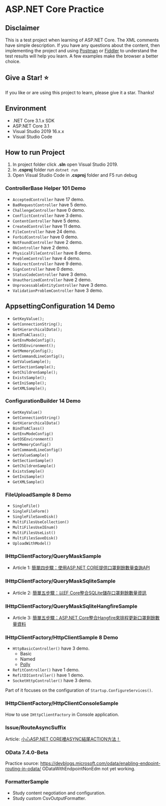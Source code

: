 # ASP.NET Core Practice

## Disclaimer

This is a test project when learning of ASP.NET Core. The XML comments have simple description. If you have any questions about the content, then implementing the project and using <a href="https://www.postman.com" target="_blank">Postman</a> or <a href="https://www.telerik.com/fiddler" target="_blank">Fiddler</a> to understand the test results will help you learn. A few examples make the browser a better choice.

## Give a Star! :star:

If you like or are using this project to learn, please give it a star. Thanks!

## Environment

* .NET Core 3.1.x SDK
* ASP.NET Core 3.1
* Visual Studio 2019 16.x.x
* Visual Studio Code

## How to run Project

1. In project folder click **.sln** open Visual Studio 2019.
2. In **.csproj** folder run `dotnet run`
3. Open Visual Studio Code in **.csproj** folder and F5 run debug

### ControllerBase Helper 101 Demo

* `AcceptedController` have 17 demo.
* `BadRequestController` have 5 demo.
* `ChallengeController` have 0 demo.
* `ConflictController` have 3 demo.
* `ContentController` have 5 demo.
* `CreatedController` have 11 demo.
* `FileController` have 24 demo.
* `ForbidController` have 0 demo.
* `NotFoundController` have 2 demo.
* `OkController` have 2 demo.
* `PhysicalFileController` have 8 demo.
* `ProblemController` have 4 demo.
* `RedirectController` have 9 demo.
* `SignController` have 0 demo.
* `StatusCodeController` have 3 demo.
* `UnauthorizedController` have 2 demo.
* `UnprocessableEntityController` have 3 demo.
* `ValidationProblemController` have 3 demo.

## AppsettingConfiguration 14 Demo

* `GetKeyValue();`
* `GetConnectionString();`
* `GetHierarchicalData();`
* `BindToAClass();`
* `GetEnvModeConfig();`
* `GetOSEnvironment();`
* `GetMemoryConfig();`
* `GetCommandLineConfig();`
* `GetValueSample();`
* `GetSectionSample();`
* `GetChildrenSample();`
* `ExistsSample();`
* `GetIniSample();`
* `GetXMLSample();`

### ConfigurationBuilder 14 Demo

* `GetKeyValue()`
* `GetConnectionString()`
* `GetHierarchicalData()`
* `BindToAClass()`
* `GetEnvModeConfig()`
* `GetOSEnvironment()`
* `GetMemoryConfig()`
* `GetCommandLineConfig()`
* `GetValueSample()`
* `GetSectionSample()`
* `GetChildrenSample()`
* `ExistsSample()`
* `GetIniSample()`
* `GetXMLSample()`

### FileUploadSample 8 Demo

* `SingleFile()`
* `SingleFileForm()`
* `SingleFileSaveDisk()`
* `MultiFilesUseCollection()`
* `MultiFilesUseIEnum()`
* `MultiFilesUseList()`
* `MultiFilesSaveDisk()`
* `UploadWithModel()`

### IHttpClientFactory/QueryMaskSample

* Article 1: [簡單四步驟：使用ASP.NET CORE提供口罩剩餘數量查詢API](https://blog.kkbruce.net/2020/02/aspnet-core-provider-mask-api.html)

### IHttpClientFactory/QueryMaskSqliteSample

* Article 2: [簡單五步驟：以EF Core整合SQLite儲存口罩剩餘數量資訊](https://blog.kkbruce.net/2020/02/ef-core-sqlite.html)

### IHttpClientFactory/QueryMaskSqliteHangfireSample

* Article 3: [簡單五步驟：ASP.NET Core整合Hangfire來排程更新口罩剩餘數量資料](https://blog.kkbruce.net/2020/04/aspnet-core-hangfire-sqlite.html)

### IHttpClientFactory/HttpClientSample 8 Demo

* `HttpBasicController()` have 3 demo.
  * Basic
  * Named
  * [Polly](https://github.com/App-vNext/Polly)
* `RefitController()` have 1 demo.
* `RefitDIController()` have 1 demo.
* `SocketHttpController()` have 3 demo.

Part of it focuses on the configuration of `Startup.ConfigureServices()`.

### IHttpClientFactory/HttpClientConsoleSample

How to use `IHttpClientFactory` in Console application.

### Issue/RouteAsyncSuffix

Article: [小心ASP.NET CORE裡ASYNC結尾ACTION方法！](https://blog.kkbruce.net/2020/02/aspnetcore-async-action-name.html)

### OData 7.4.0-Beta

Practice source: <https://devblogs.microsoft.com/odata/enabling-endpoint-routing-in-odata/> ODataWithEndpointNonEdm not yet working.

### FormatterSample

* Study content negotiation and configuration.
* Study custom CsvOutputFormatter.
